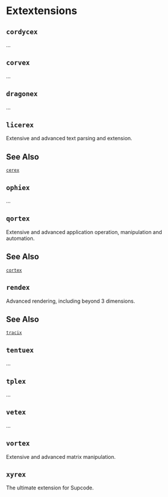 # Extextensions

## `cordycex`

...

## `corvex`

...

## `dragonex`

...

## `licerex`

Extensive and advanced text parsing and extension.

## See Also
[`cerex`](https://github.com/Sup2point0/supcode/tree/sup/extensions/endextensions#cerex)

## `ophiex`

...

## `qortex`

Extensive and advanced application operation, manipulation and automation.

## See Also
[`cortex`](https://github.com/Sup2point0/supcode/tree/sup/extensions/endextensions#cortex)

## `rendex`
Advanced rendering, including beyond 3 dimensions.

## See Also
[`tracix`](https://github.com/Sup2point0/supcode/blob/sup/extensions/ixtensions/readme.md#tracix)

## `tentuex`

...

## `tplex`

...

## `vetex`

...

## `vortex`

Extensive and advanced matrix manipulation.

## `xyrex`

The ultimate extension for Supcode.
